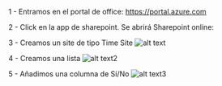 1 - Entramos en el portal de office: 
    https://portal.azure.com
    
2 - Click en la app de sharepoint. Se abrirá Sharepoint online:

3 - Creamos un site de tipo Time Site
![alt text](/AzureParaOffice365Developers/Media/Shrepoint/CreateSite.png)
        
4 - Creamos una lista
        ![alt text2](/AzureParaOffice365Developers/Media/Shrepoint/CreateList.png)         

5 - Añadimos una columna de Sí/No
        ![alt text3](/AzureParaOffice365Developers/Media/Shrepoint/CreateColumn.png)         
